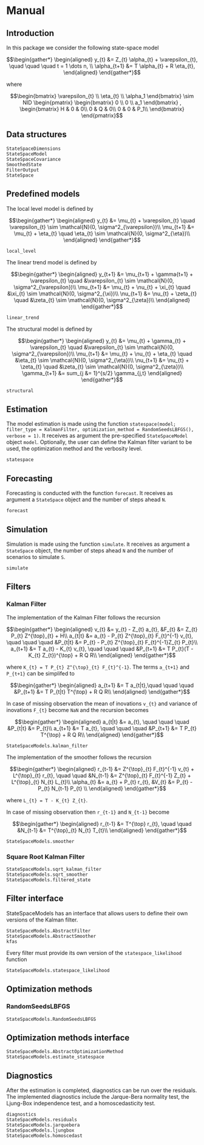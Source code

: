 # Manual

## Introduction

In this package we consider the following state-space model

```math
\begin{gather*}
    \begin{aligned}
        y_{t} &= Z_{t} \alpha_{t}  + \varepsilon_{t}, \quad \quad \quad t = 1 \dots n, \\
        \alpha_{t+1} &= T \alpha_{t} + R \eta_{t},
    \end{aligned}
\end{gather*}
```
where
```math
\begin{bmatrix}
    \varepsilon_{t} \\
    \eta_{t} \\
    \alpha_1
\end{bmatrix}
\sim
NID
\begin{pmatrix}
    \begin{bmatrix}
        0 \\
        0 \\
        a_1
    \end{bmatrix}
    ,
    \begin{bmatrix}
        H & 0 & 0\\
        0 & Q & 0\\
        0 & 0 & P_1\\
    \end{bmatrix}
\end{pmatrix}
```

## Data structures

```@docs
StateSpaceDimensions
StateSpaceModel
StateSpaceCovariance
SmoothedState
FilterOutput
StateSpace
```

## Predefined models
The local level model is defined by

```math
\begin{gather*}
    \begin{aligned}
        y_{t} &=  \mu_{t}  + \varepsilon_{t} \quad \varepsilon_{t} \sim \mathcal{N}(0, \sigma^2_{\varepsilon})\\
        \mu_{t+1} &= \mu_{t} + \eta_{t} \quad \eta_{t} \sim \mathcal{N}(0, \sigma^2_{\eta})\\
    \end{aligned}
\end{gather*}
```

```@docs
local_level
```

The linear trend model is defined by

```math
\begin{gather*}
    \begin{aligned}
        y_{t+1} &=  \mu_{t+1}  + \gamma{t+1} + \varepsilon_{t} \quad &\varepsilon_{t} \sim \mathcal{N}(0, \sigma^2_{\varepsilon})\\
        \mu_{t+1} &= \mu_{t} + \nu_{t} + \xi_{t} \quad &\xi_{t} \sim \mathcal{N}(0, \sigma^2_{\xi})\\
        \nu_{t+1} &= \nu_{t} + \zeta_{t} \quad &\zeta_{t} \sim \mathcal{N}(0, \sigma^2_{\zeta})\\
    \end{aligned}
\end{gather*}
```

```@docs
linear_trend
```

The structural model is defined by

```math
\begin{gather*}
    \begin{aligned}
        y_{t} &=  \mu_{t} + \gamma_{t} + \varepsilon_{t} \quad &\varepsilon_{t} \sim \mathcal{N}(0, \sigma^2_{\varepsilon})\\
        \mu_{t+1} &= \mu_{t} + \nu_{t} + \eta_{t} \quad &\eta_{t} \sim \mathcal{N}(0, \sigma^2_{\eta})\\
        \nu_{t+1} &= \nu_{t} + \zeta_{t} \quad &\zeta_{t} \sim \mathcal{N}(0, \sigma^2_{\zeta})\\
        \gamma_{t+1} &= sum_{j &= 1}^{s/2} \gamma_{j,t}
    \end{aligned}
\end{gather*}
```


```@docs
structural
```

## Estimation
The model estimation is made using the function `statespace(model; filter_type = KalmanFilter, optimization_method = RandomSeedsLBFGS(), verbose = 1)`. It receives as argument the pre-specified `StateSpaceModel` object `model`. Optionally, the user can define the Kalman filter variant to be used, the optimization method and the verbosity level.

```@docs
statespace
```

## Forecasting

Forecasting is conducted with the function `forecast`. It receives as argument a `StateSpace` object and the number of steps ahead `N`.

```@docs
forecast
```

## Simulation

Simulation is made using the function `simulate`. It receives as argument a `StateSpace` object, the number of steps ahead `N` and the number of scenarios to simulate `S`.

```@docs
simulate
```

## Filters

### Kalman Filter

The implementation of the Kalman Filter follows the recursion

```math
\begin{gather*}
    \begin{aligned}
        v_{t} &= y_{t} - Z_{t} a_{t},  &F_{t} &= Z_{t} P_{t} Z^{\top}_{t} + H\\
        a_{t|t} &= a_{t} - P_{t} Z^{\top}_{t} F_{t}^{-1} v_{t}, \quad \quad \quad &P_{t|t} &= P_{t} -  P_{t} Z^{\top}_{t} F_{t}^{-1}Z_{t} P_{t}\\
        a_{t+1} &= T a_{t} - K_{t} v_{t}, \quad \quad \quad &P_{t+1} &= T P_{t}(T - K_{t} Z_{t})^{\top} + R Q R\\
    \end{aligned}
\end{gather*}
```
where ``K_{t} = T P_{t} Z^{\top}_{t} F_{t}^{-1}``. The terms ``a_{t+1}`` and ``P_{t+1}`` can be simplifed to

```math
\begin{gather*}
    \begin{aligned}
        a_{t+1} &= T a_{t|t},\quad \quad \quad &P_{t+1} &= T P_{t|t} T^{\top} + R Q R\\
    \end{aligned}
\end{gather*}
```

In case of missing observation the mean of inovations ``v_{t}`` and variance of inovations ``F_{t}`` become `NaN` and the recursion becomes

```math
\begin{gather*}
    \begin{aligned}
        a_{t|t} &= a_{t}, \quad \quad \quad &P_{t|t} &= P_{t}\\
        a_{t+1} &= T a_{t}, \quad \quad \quad &P_{t+1} &= T P_{t} T^{\top} + R Q R\\
    \end{aligned}
\end{gather*}
```

```@docs
StateSpaceModels.kalman_filter
```

The implementation of the smoother follows the recursion


```math
\begin{gather*}
    \begin{aligned}
        r_{t-1} &= Z^{\top}_{t} F_{t}^{-1} v_{t} + L^{\top}_{t} r_{t}, \quad \quad  &N_{t-1} &= Z^{\top}_{t} F_{t}^{-1} Z_{t} + L^{\top}_{t} N_{t} L_{t}\\
        \alpha_{t} &= a_{t} + P_{t} r_{t},  &V_{t} &= P_{t} - P_{t} N_{t-1} P_{t}  \\
    \end{aligned}
\end{gather*}
```
where ``L_{t} = T - K_{t} Z_{t}``.

In case of missing observation then ``r_{t-1}`` and ``N_{t-1}`` become

```math
\begin{gather*}
    \begin{aligned}
        r_{t-1} &= T^{\top} r_{t}, \quad \quad  &N_{t-1} &= T^{\top}_{t} N_{t} T_{t}\\
    \end{aligned}
\end{gather*}
```

```@docs
StateSpaceModels.smoother
```

### Square Root Kalman Filter

```@docs
StateSpaceModels.sqrt_kalman_filter
StateSpaceModels.sqrt_smoother
StateSpaceModels.filtered_state
```

## Filter interface

StateSpaceModels has an interface that allows users to define their own versions of the Kalman filter.

```@docs
StateSpaceModels.AbstractFilter
StateSpaceModels.AbstractSmoother
kfas
```

Every filter must provide its own version of the `statespace_likelihood` function
```@docs
StateSpaceModels.statespace_likelihood
```

## Optimization methods

### RandomSeedsLBFGS

```@docs
StateSpaceModels.RandomSeedsLBFGS
```

## Optimization methods interface

```@docs
StateSpaceModels.AbstractOptimizationMethod
StateSpaceModels.estimate_statespace
```

## Diagnostics
After the estimation is completed, diagnostics can be run over the residuals. The implemented diagnostics include the Jarque-Bera normality test, the Ljung-Box independence test, and a homoscedasticity test.

```@docs
diagnostics
StateSpaceModels.residuals
StateSpaceModels.jarquebera
StateSpaceModels.ljungbox
StateSpaceModels.homoscedast
```
